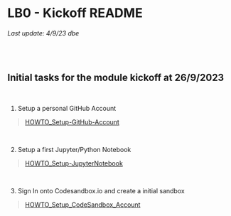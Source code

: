 # LB0 - Kickoff README
###### Last update: 4/9/23 dbe
</br>

## Initial tasks for the module kickoff at 26/9/2023
</br>

1. Setup a personal GitHub Account 

> [HOWTO_Setup-GitHub-Account](https://github.com/sawubona-gmbh/KETE-HS22-WORK/blob/master/LB0-Kickoff/HOWTO_Setup-GitHub-Account.md)  
</br>  

2. Setup a first Jupyter/Python Notebook 

> [HOWTO_Setup-JupyterNotebook](https://github.com/sawubona-gmbh/KETE-HS22-WORK/blob/master/LB0-Kickoff/HOWTO_Setup-JupyterNotebook.md)  
</br>  

3. Sign In onto Codesandbox.io and create a initial sandbox 

> [HOWTO_Setup_CodeSandbox_Account](https://github.com/sawubona-gmbh/KETE-HS22-WORK/blob/master/LB0-Kickoff/HOWTO_Setup_CodeSandbox_Account.md)  
</br>  

</br>
